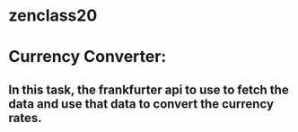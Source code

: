# zenclass20 

# Currency Converter:

## In this task, the frankfurter api to use to fetch the data and use that data to convert the currency rates.
